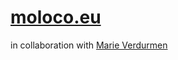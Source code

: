 # [moloco.eu](https://moloco.eu)
in collaboration with [Marie Verdurmen](https://www.marieverdurmen.be/)
